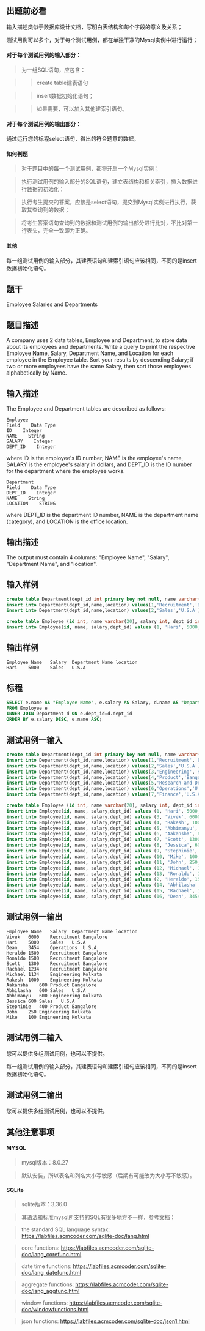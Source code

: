﻿## 出题前必看

输入描述类似于数据库设计文档，写明白表结构和每个字段的意义及关系；

测试用例可以多个，对于每个测试用例，都在单独干净的Mysql实例中进行运行；

#### 对于每个测试用例的输入部分：

> 为一组SQL语句，应包含：

>> create table建表语句

>> insert数据初始化语句；

>> 如果需要，可以加入其他建索引语句。

#### 对于每个测试用例的输出部分：

通过运行您的标程select语句，得出的符合题意的数据。

#### 如何判题

> 对于题目中的每一个测试用例，都将开启一个Mysql实例；

> 执行测试用例的输入部分的SQL语句，建立表结构和相关索引，插入数据进行数据的初始化；

> 执行考生提交的答案，应该是select语句，提交到Mysql实例进行执行，获取其查询到的数据；

> 将考生答案语句查询到的数据和测试用例的输出部分进行比对，不比对第一行表头，完全一致即为正确。

#### 其他

每一组测试用例的输入部分，其建表语句和建索引语句应该相同，不同的是insert数据初始化语句。

## 题干
Employee Salaries and Departments

## 题目描述
A company uses 2 data tables, Employee and Department, to store data about its employees and departments. Write a query to print the respective Employee Name, Salary, Department Name, and Location for each employee in the Employee table. Sort your results by descending Salary; if two or more employees have the same Salary, then sort those employees alphabetically by Name.

## 输入描述
The Employee and Department tables are described as follows:

```
Employee
Field    Data Type    
ID    Integer    
NAME    String    
SALARY    Integer    
DEPT_ID    Integer
```

where ID is the employee's ID number, NAME is the employee's name, SALARY is the employee's salary in dollars, and DEPT_ID is the ID number for the department where the employee works.

```
Department
Field    Data Type    
DEPT_ID    Integer    
NAME    String    
LOCATION    STRING
```

where DEPT_ID is the department ID number, NAME is the department name (category), and LOCATION is the office location.

## 输出描述
The output must contain 4 columns: "Employee Name", "Salary", "Department Name", and "location".

## 输入样例
```sql
create table Department(dept_id int primary key not null, name varchar(30),location varchar(20));
insert into Department(dept_id,name,location) values(1,'Recruitment','Bangalore');
insert into Department(dept_id,name,location) values(2,'Sales','U.S.A');

create table Employee (id int, name varchar(20), salary int, dept_id int, foreign key(dept_id) references Department(dept_id));
insert into Employee(id, name, salary,dept_id) values (1, 'Hari', 5000,2);
```

## 输出样例
```
Employee Name	Salary	Department Name	location
Hari	5000	Sales	U.S.A
```

## 标程
```sql
SELECT e.name AS "Employee Name", e.salary AS Salary, d.name AS "Department Name", d.location
FROM Employee e
INNER JOIN Department d ON e.dept_id=d.dept_id
ORDER BY e.salary DESC, e.name ASC;
```

## 测试用例一输入
```sql
create table Department(dept_id int primary key not null, name varchar(30),location varchar(20));
insert into Department(dept_id,name,location) values(1,'Recruitment','Bangalore');
insert into Department(dept_id,name,location) values(2,'Sales','U.S.A');
insert into Department(dept_id,name,location) values(3,'Engineering','Kolkata');
insert into Department(dept_id,name,location) values(4,'Product','Bangalore');
insert into Department(dept_id,name,location) values(5,'Research and Development','Kolkata');
insert into Department(dept_id,name,location) values(6,'Operations','U.S.A');
insert into Department(dept_id,name,location) values(7,'Finance','U.S.A');

create table Employee (id int, name varchar(20), salary int, dept_id int, foreign key(dept_id) references Department(dept_id));
insert into Employee(id, name, salary,dept_id) values (1, 'Hari', 5000,2);
insert into Employee(id, name, salary,dept_id) values (3, 'Vivek', 6000,1);
insert into Employee(id, name, salary,dept_id) values (4, 'Rakesh', 1000,3);
insert into Employee(id, name, salary,dept_id) values (5, 'Abhimanyu', 600,3);
insert into Employee(id, name, salary,dept_id) values (6, 'Aakansha', 600,4);
insert into Employee(id, name, salary,dept_id) values (7, 'Scott', 1300,1);
insert into Employee(id, name, salary,dept_id) values (8, 'Jessica', 600,2);
insert into Employee(id, name, salary,dept_id) values (9, 'Stephinie', 400,4);
insert into Employee(id, name, salary,dept_id) values (10, 'Mike', 100,3);
insert into Employee(id, name, salary,dept_id) values (11, 'John', 250,3);
insert into Employee(id, name, salary,dept_id) values (12, 'Michael', 1134,3);
insert into Employee(id, name, salary,dept_id) values (13, 'Ronaldo', 1500,1);
insert into Employee(id, name, salary,dept_id) values (2, 'Heraldo', 1500,1);
insert into Employee(id, name, salary,dept_id) values (14, 'Abhilasha',600,2);
insert into Employee(id, name, salary,dept_id) values (15, 'Rachael', 1234,1);
insert into Employee(id, name, salary,dept_id) values (16, 'Dean', 3454,6);
```

## 测试用例一输出
```
Employee Name	Salary	Department Name	location
Vivek	6000	Recruitment	Bangalore
Hari	5000	Sales	U.S.A
Dean	3454	Operations	U.S.A
Heraldo	1500	Recruitment	Bangalore
Ronaldo	1500	Recruitment	Bangalore
Scott	1300	Recruitment	Bangalore
Rachael	1234	Recruitment	Bangalore
Michael	1134	Engineering	Kolkata
Rakesh	1000	Engineering	Kolkata
Aakansha	600	Product	Bangalore
Abhilasha	600	Sales	U.S.A
Abhimanyu	600	Engineering	Kolkata
Jessica	600	Sales	U.S.A
Stephinie	400	Product	Bangalore
John	250	Engineering	Kolkata
Mike	100	Engineering	Kolkata
```

## 测试用例二输入

您可以提供多组测试用例，也可以不提供。

每一组测试用例的输入部分，其建表语句和建索引语句应该相同，不同的是insert数据初始化语句。

## 测试用例二输出

您可以提供多组测试用例，也可以不提供。

## 其他注意事项

#### MYSQL

> mysql版本：8.0.27

> 默认安装，所以表名和列名大小写敏感（后期有可能改为大小写不敏感）。

#### SQLite

> sqlite版本：3.36.0

> 其语法和标准mysql所支持的SQL有很多地方不一样，参考文档：

> the standard SQL language syntax: https://labfiles.acmcoder.com/sqlite-doc/lang.html

> core functions: https://labfiles.acmcoder.com/sqlite-doc/lang_corefunc.html

> date time functions: https://labfiles.acmcoder.com/sqlite-doc/lang_datefunc.html

> aggregate functions: https://labfiles.acmcoder.com/sqlite-doc/lang_aggfunc.html

> window functions: https://labfiles.acmcoder.com/sqlite-doc/windowfunctions.html

> json functions: https://labfiles.acmcoder.com/sqlite-doc/json1.html